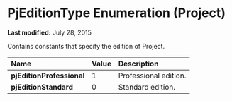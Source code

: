 
# PjEditionType Enumeration (Project)

 **Last modified:** July 28, 2015

Contains constants that specify the edition of Project.


|**Name**|**Value**|**Description**|
|:-----|:-----|:-----|
| **pjEditionProfessional**|1|Professional edition.|
| **pjEditionStandard**|0|Standard edition.|
